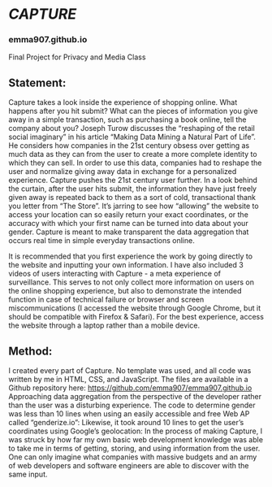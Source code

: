 # *CAPTURE*
### emma907.github.io
Final Project for Privacy and Media Class

## Statement:
Capture takes a look inside the experience of shopping online. What happens after you hit submit? What can the pieces of information you give away in a simple transaction, such as purchasing a book online, tell the company about you? Joseph Turow discusses the “reshaping of the retail social imaginary” in his article “Making Data Mining a Natural Part of Life”. He considers how companies in the 21st century obsess over getting as much data as they can from the user to create a more complete identity to which they can sell. In order to use this data, companies had to reshape the user and normalize giving away data in exchange for a personalized experience. Capture pushes the 21st century user further. In a look behind the curtain, after the user hits submit, the information they have just freely given away is repeated back to them as a sort of cold, transactional thank you letter from “The Store”. It’s jarring to see how “allowing” the website to access your location can so easily return your exact coordinates, or the accuracy with which your first name can be turned into data about your gender. Capture is meant to make transparent the data aggregation that occurs real time in simple everyday transactions online.

It is recommended that you first experience the work by going directly to the website and inputting your own information. I have also included 3 videos of users interacting with Capture - a meta experience of surveillance. This serves to not only collect more information on users on the online shopping experience, but also to demonstrate the intended function in case of technical failure or browser and screen miscommunications (I accessed the website through Google Chrome, but it should be compatible with Firefox & Safari). For the best experience, access the website through a laptop rather than a mobile device.

## Method:
I created every part of Capture. No template was used, and all code was written by me in HTML, CSS, and JavaScript. The files are available in a Github repository here: https://github.com/emma907/emma907.github.io
Approaching data aggregation from the perspective of the developer rather than the user was a disturbing experience. The code to determine gender was less than 10 lines when using an easily accessible and free Web AP called “genderize.io”:
Likewise, it took around 10 lines to get the user’s coordinates using Google’s geolocation:
In the process of making Capture, I was struck by how far my own basic web development knowledge was able to take me in terms of getting, storing, and using information from the user. One can only imagine what companies with massive budgets and an army of web developers and software engineers are able to discover with the same input.
